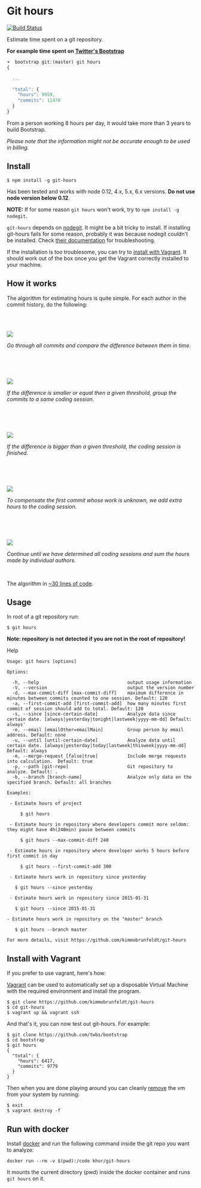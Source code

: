 # Git hours

[![Build Status](https://travis-ci.org/kimmobrunfeldt/git-hours.svg)](https://travis-ci.org/kimmobrunfeldt/git-hours)

Estimate time spent on a git repository.

**For example time spent on [Twitter's Bootstrap](https://github.com/twbs/bootstrap)**

```javascript
➜  bootstrap git:(master) git hours
{

  ...

  "total": {
    "hours": 9959,
    "commits": 11470
  }
}
```

From a person working 8 hours per day, it would take more than 3 years to build Bootstrap.

*Please note that the information might not be accurate enough to be used in billing.*

## Install

    $ npm install -g git-hours

Has been tested and works with node 0.12, 4.x, 5.x, 6.x versions. **Do not use node version
below 0.12**.

**NOTE:** If for some reason `git hours` won't work, try to `npm install -g nodegit`.

`git-hours` depends on [nodegit](https://github.com/nodegit/nodegit).
It might be a bit tricky to install. If installing git-hours fails for some
reason, probably it was because nodegit couldn't be installed.
Check [their documentation](https://github.com/nodegit/nodegit#getting-started) for troubleshooting.

If the installation is too troublesome, you can try to [install with Vagrant](#install-with-vagrant). It should work out of the box once you get the Vagrant
correctly installed to your machine.

## How it works

The algorithm for estimating hours is quite simple. For each author in the commit history, do the following:

<br><br>

![](docs/step0.png)

*Go through all commits and compare the difference between
them in time.*

<br><br><br>

![](docs/step1.png)

*If the difference is smaller or equal then a given threshold, group the commits
to a same coding session.*

<br><br><br>

![](docs/step2.png)

*If the difference is bigger than a given threshold, the coding session is finished.*

<br><br><br>

![](docs/step3.png)

*To compensate the first commit whose work is unknown, we add extra hours to the coding session.*

<br><br><br>

![](docs/step4.png)

*Continue until we have determined all coding sessions and sum the hours
made by individual authors.*

<br>

The algorithm in [~30 lines of code](https://github.com/kimmobrunfeldt/git-hours/blob/8aaeee237cb9d9028e7a2592a25ad8468b1f45e4/index.js#L114-L143).

## Usage

In root of a git repository run:

    $ git hours

**Note: repository is not detected if you are not in the root of repository!**

Help

    Usage: git hours [options]

    Options:

      -h, --help                                 output usage information
      -V, --version                              output the version number
      -d, --max-commit-diff [max-commit-diff]    maximum difference in minutes between commits counted to one session. Default: 120
      -a, --first-commit-add [first-commit-add]  how many minutes first commit of session should add to total. Default: 120
      -s, --since [since-certain-date]           Analyze data since certain date. [always|yesterday|tonight|lastweek|yyyy-mm-dd] Default: always'
      -e, --email [emailOther=emailMain]         Group person by email address. Default: none
      -u, --until [until-certain-date]           Analyze data until certain date. [always|yesterday|today|lastweek|thisweek|yyyy-mm-dd] Default: always
      -m, --merge-request [false|true]           Include merge requests into calculation.  Default: true
      -p, --path [git-repo]                      Git repository to analyze. Default: .
      -b, --branch [branch-name]                 Analyze only data on the specified branch. Default: all branches

    Examples:

     - Estimate hours of project

         $ git hours

     - Estimate hours in repository where developers commit more seldom: they might have 4h(240min) pause between commits

         $ git hours --max-commit-diff 240

     - Estimate hours in repository where developer works 5 hours before first commit in day

         $ git hours --first-commit-add 300

     - Estimate hours work in repository since yesterday

       $ git hours --since yesterday

     - Estimate hours work in repository since 2015-01-31

       $ git hours --since 2015-01-31
       
    - Estimate hours work in repository on the "master" branch
    
       $ git hours --branch master

    For more details, visit https://github.com/kimmobrunfeldt/git-hours


## Install with Vagrant

If you prefer to use vagrant, here's how:

[Vagrant](https://docs.vagrantup.com/v2/getting-started/) can be used to automatically
set up a disposable Virtual Machine with the required environment and install the
program.

```
$ git clone https://github.com/kimmobrunfeldt/git-hours
$ cd git-hours
$ vagrant up && vagrant ssh
```

And that's it, you can now test out git-hours. For example:

```
$ git clone https://github.com/twbs/bootstrap
$ cd bootstrap
$ git hours
{
  "total": {
    "hours": 6417,
    "commits": 9779
  }
}
```

Then when you are done playing around you can cleanly
[remove](https://docs.vagrantup.com/v2/cli/destroy.html) the vm from your
system by running:

```
$ exit
$ vagrant destroy -f
```

## Run with docker

Install [docker](http://www.docker.com/) and run the following command inside the git repo you want to analyze:
```
docker run --rm -v $(pwd):/code khor/git-hours
```
It mounts the current directory (pwd) inside the docker container and runs `git hours` on it.
